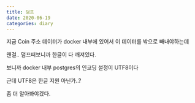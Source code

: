 ```yaml
---
title: 덤프
date: 2020-06-19
categories: diary
---
```

지금 Coin 주소 데이터가 docker 내부에 있어서 이 데이터를 밖으로 빼내야하는데

왠걸.. 덤프떠보니까 한글이 다 깨져있다.

보니까 docker 내부 postgres의 인코딩 설정이 UTF8이다

근데 UTF8은 한글 지원 아닌가..?

좀 더 알아봐야겠다.
